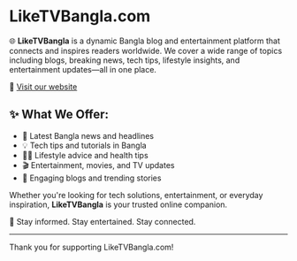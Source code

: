 # LikeTVBangla.com

🌐 **LikeTVBangla** is a dynamic Bangla blog and entertainment platform that connects and inspires readers worldwide. We cover a wide range of topics including blogs, breaking news, tech tips, lifestyle insights, and entertainment updates—all in one place.

🔗 [Visit our website](https://www.liketvbangla.com)

## ✨ What We Offer:
- 📰 Latest Bangla news and headlines
- 💡 Tech tips and tutorials in Bangla
- 🧘‍♀️ Lifestyle advice and health tips
- 🎬 Entertainment, movies, and TV updates
- 📝 Engaging blogs and trending stories

Whether you're looking for tech solutions, entertainment, or everyday inspiration, **LikeTVBangla** is your trusted online companion.

📢 Stay informed. Stay entertained. Stay connected.

---

Thank you for supporting LikeTVBangla.com!
